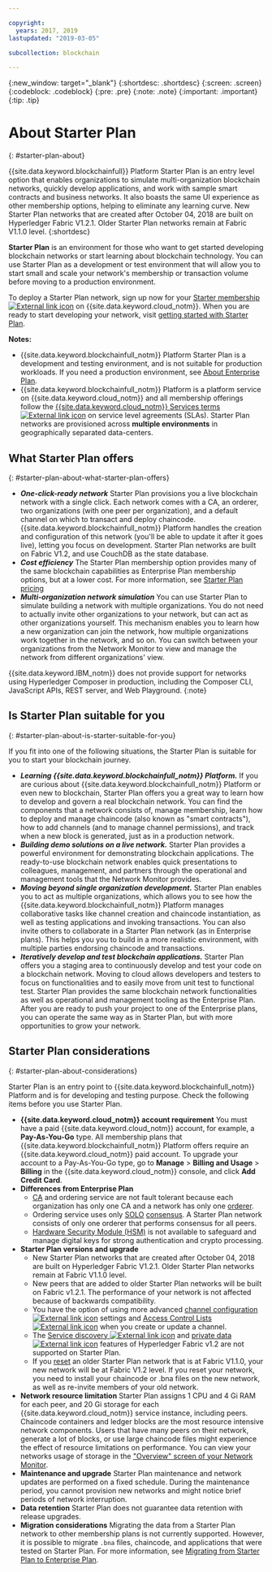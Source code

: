 ```yaml
---

copyright:
  years: 2017, 2019
lastupdated: "2019-03-05"

subcollection: blockchain

---
```


{:new_window: target="_blank"}
{:shortdesc: .shortdesc}
{:screen: .screen}
{:codeblock: .codeblock}
{:pre: .pre}
{:note: .note}
{:important: .important}
{:tip: .tip}

# About Starter Plan
{: #starter-plan-about}

{{site.data.keyword.blockchainfull}} Platform Starter Plan is an entry level option that enables organizations to simulate multi-organization blockchain networks, quickly develop applications, and work with sample smart contracts and business networks. It also boasts the same UI experience as other membership options, helping to eliminate any learning curve. New Starter Plan networks that are created after October 04, 2018 are built on Hyperledger Fabric V1.2.1. Older Starter Plan networks remain at Fabric V1.1.0 level.
{:shortdesc}

**Starter Plan** is an environment for those who want to get started developing blockchain networks or start learning about blockchain technology. You can use Starter Plan as a development or test environment that will allow you to start small and scale your network's membership or transaction volume before moving to a production environment.

 To deploy a Starter Plan network, sign up now for your [Starter membership ![External link icon](images/external_link.svg "External link icon")](https://cloud.ibm.com/catalog/services/ibm-blockchain-5-prod) on {{site.data.keyword.cloud_notm}}. When you are ready to start developing your network, visit [getting started with Starter Plan](/docs/services/blockchain/get_start_starter_plan.html#getting-started-with-starter-plan).


**Notes:**
- {{site.data.keyword.blockchainfull_notm}} Platform Starter Plan is a development and testing environment, and is not suitable for production workloads. If you need a production environment, see [About Enterprise Plan](/docs/services/blockchain/enterprise_plan.html#enterprise-plan-about).
- {{site.data.keyword.blockchainfull_notm}} Platform is a platform service on {{site.data.keyword.cloud_notm}} and all membership offerings follow the [{{site.data.keyword.cloud_notm}} Services terms ![External link icon](images/external_link.svg "External link icon")](http://www-03.ibm.com/software/sla/sladb.nsf/sla/bm "{{site.data.keyword.cloud_notm}} Services terms") on service level agreements (SLAs). Starter Plan networks are provisioned across **multiple environments** in geographically separated data-centers.

## What Starter Plan offers
{: #starter-plan-about-what-starter-plan-offers}

- **_One-click-ready network_**
    Starter Plan provisions you a live blockchain network with a single click. Each network comes with a CA, an orderer, two organizations (with one peer per organization), and a default channel on which to transact and deploy chaincode. {{site.data.keyword.blockchainfull_notm}} Platform handles the creation and configuration of this network (you'll be able to update it after it goes live), letting you focus on development. Starter Plan networks are built on Fabric V1.2, and use CouchDB as the state database.
- **_Cost efficiency_**
    The Starter Plan membership option provides many of the same blockchain capabilities as Enterprise Plan membership options, but at a lower cost. For more information, see [Starter Plan pricing](/docs/services/blockchain/howto/pricing.html#ibp-pricing-starter-pricing)
- **_Multi-organization network simulation_**
    You can use Starter Plan to simulate building a network with multiple organizations. You do not need to actually invite other organizations to your network, but can act as other organizations yourself. This mechanism enables you to learn how a new organization can join the network, how multiple organizations work together in the network, and so on. You can switch between your organizations from the Network Monitor to view and manage the network from different organizations' view.

{{site.data.keyword.IBM_notm}} does not provide support for networks using Hyperledger Composer in production, including the Composer CLI, JavaScript APIs, REST server, and Web Playground.
{:note}

## Is Starter Plan suitable for you
{: #starter-plan-about-is-starter-suitable-for-you}

If you fit into one of the following situations, the Starter Plan is suitable for you to start your blockchain journey.
- **_Learning {{site.data.keyword.blockchainfull_notm}} Platform._**
    If you are curious about {{site.data.keyword.blockchainfull_notm}} Platform or even new to blockchain, Starter Plan offers you a great way to learn how to develop and govern a real blockchain network. You can find the components that a network consists of, manage membership, learn how to deploy and manage chaincode (also known as "smart contracts"), how to add channels (and to manage channel permissions), and track when a new block is generated, just as in a production network.
- **_Building demo solutions on a live network._**
    Starter Plan provides a powerful environment for demonstrating blockchain applications. The ready-to-use blockchain network enables quick presentations to colleagues, management, and partners through the operational and management tools that the Network Monitor provides.
- **_Moving beyond single organization development._**
    Starter Plan enables you to act as multiple organizations, which allows you to see how the {{site.data.keyword.blockchainfull_notm}} Platform manages collaborative tasks like channel creation and chaincode instantiation, as well as testing applications and invoking transactions. You can also invite others to collaborate in a Starter Plan network (as in Enterprise plans). This helps you you to build in a more realistic environment, with multiple parties endorsing chaincode and transactions.
- **_Iteratively develop and test blockchain applications._**
    Starter Plan offers you a staging area to continuously develop and test your code on a blockchain network. Moving to cloud allows developers and testers to focus on functionalities and to easily move from unit test to functional test. Starter Plan provides the same blockchain network functionalities as well as operational and management tooling as the Enterprise Plan. After you are ready to push your project to one of the Enterprise plans, you can operate the same way as in Starter Plan, but with more opportunities to grow your network.

## Starter Plan considerations
{: #starter-plan-about-considerations}

Starter Plan is an entry point to {{site.data.keyword.blockchainfull_notm}} Platform and is for developing and testing purpose.  Check the following items before you use Starter Plan.

- **{{site.data.keyword.cloud_notm}} account requirement**
    You must have a paid {{site.data.keyword.cloud_notm}} account, for example, a **Pay-As-You-Go** type. All membership plans that {{site.data.keyword.blockchainfull_notm}} Platform offers require an  {{site.data.keyword.cloud_notm}} paid account. To upgrade your account to a Pay-As-You-Go type, go to **Manage** > **Billing and Usage** > **Billing** in the {{site.data.keyword.cloud_notm}} console, and click **Add Credit Card**.
- **Differences from Enterprise Plan**
    - [CA](/docs/services/blockchain/glossary.html#glossary-CA) and ordering service are not fault tolerant because each organization has only one CA and a network has only one [orderer](/docs/services/blockchain/glossary.html#glossary-orderer).
    - Ordering service uses only [SOLO](/docs/services/blockchain/glossary.html#glossary-solo) [consensus](/docs/services/blockchain/glossary.html#glossary-consensus). A Starter Plan network consists of only one orderer that performs consensus for all peers.
    - [Hardware Security Module (HSM)](/docs/services/blockchain/glossary.html#glossary-hsm) is not available to safeguard and manage digital keys for strong authentication and crypto processing.
- **Starter Plan versions and upgrade**
    - New Starter Plan networks that are created after October 04, 2018 are built on Hyperledger Fabric V1.2.1. Older Starter Plan networks remain at Fabric V1.1.0 level.
    - New peers that are added to older Starter Plan networks will be built on Fabric v1.2.1. The performance of your network is not affected because of backwards compatibility.
    - You have the option of using more advanced [channel configuration ![External link icon](images/external_link.svg "External link icon")](https://hyperledger-fabric.readthedocs.io/en/latest/config_update.html "channel configuration") settings and [Access Control Lists ![External link icon](images/external_link.svg "External link icon")](https://hyperledger-fabric.readthedocs.io/en/release-v1.2/access_control.html "Access Control Lists") when you create or update a channel.
    - The [Service discovery ![External link icon](images/external_link.svg "External link icon")](https://hyperledger-fabric.readthedocs.io/en/release-1.2/discovery-overview.html "service discovery") and [private data ![External link icon](images/external_link.svg "External link icon")](https://hyperledger-fabric.readthedocs.io/en/release-1.2/private-data/private-data.html "private data") features of Hyperledger Fabric v1.2 are not supported on Starter Plan.
    - If you [reset](/docs/services/blockchain/v10_dashboard.html#ibp-dashboard-reset-network) an older Starter Plan network that is at Fabric V1.1.0, your new network will be at Fabric V1.2 level. If you reset your network, you need to install your chaincode or .bna files on the new network, as well as re-invite members of your old network.
- **Network resource limitation**
    Starter Plan assigns 1 CPU and 4 Gi RAM for each peer, and 20 Gi storage for each {{site.data.keyword.cloud_notm}} service instance, including peers. Chaincode containers and ledger blocks are the most resource intensive network components. Users that have many peers on their network, generate a lot of blocks, or use large chaincode files might experience the effect of resource limitations on performance. You can view your networks usage of storage in the ["Overview" screen of your Network Monitor](/docs/services/blockchain/v10_dashboard.html#ibp-dashboard-storage).
- **Maintenance and upgrade**
    Starter Plan maintenance and network updates are performed on a fixed schedule. During the maintenance period, you cannot provision new networks and might notice brief periods of network interruption.
- **Data retention**
    Starter Plan does not guarantee data retention with release upgrades.
- **Migration considerations**
    Migrating the data from a Starter Plan network to other membership plans is not currently supported. However, it is possible to migrate `.bna` files, chaincode, and applications that were tested on Starter Plan. For more information, see [Migrating from Starter Plan to Enterprise Plan](/docs/services/blockchain/howto/migrate_sp_ep.html#migrate_starter_to_enterprise).

